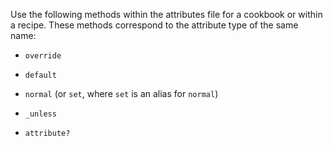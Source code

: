Use the following methods within the attributes file for a cookbook or
within a recipe. These methods correspond to the attribute type of the
same name:

-   `override`

-   `default`

-   `normal` (or `set`, where `set` is an alias for `normal`)

-   `_unless`

-   `attribute?`
